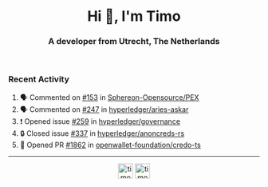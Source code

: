 <h1 align="center">Hi 👋, I'm Timo</h1>
<h3 align="center">A developer from Utrecht, The Netherlands</h3>
<br/>
<!-- https://github.com/rahuldkjain/github-profile-readme-generator --!>

<!--  <p align="left"><img src="https://github-readme-stats.vercel.app/api?username=timoglastra&show_icons=true&count_private=true&" alt="timoglastra" /></p> --!>

<!--
Github language stats
<p align="left"><img src="https://github-readme-stats.vercel.app/api/top-langs/?username=timoglastra&layout=compact" alt="timoglastra" /><p>
-->

<!-- Codestats language stats -->
<!-- <p align="left"><img src="https://codestats-readme.vercel.app/api/top-langs/?username=timoglastra&layout=compact&language_count=12" alt="timoglastra" /><p>    --!>
  
<h3>Recent Activity</h3>

<!--START_SECTION:activity-->
1. 🗣 Commented on [#153](https://github.com/Sphereon-Opensource/PEX/pull/153#issuecomment-2106637107) in [Sphereon-Opensource/PEX](https://github.com/Sphereon-Opensource/PEX)
2. 🗣 Commented on [#247](https://github.com/hyperledger/aries-askar/pull/247#issuecomment-2106622913) in [hyperledger/aries-askar](https://github.com/hyperledger/aries-askar)
3. ❗ Opened issue [#259](https://github.com/hyperledger/governance/issues/259) in [hyperledger/governance](https://github.com/hyperledger/governance)
4. 🔒 Closed issue [#337](https://github.com/hyperledger/anoncreds-rs/issues/337) in [hyperledger/anoncreds-rs](https://github.com/hyperledger/anoncreds-rs)
5. 💪 Opened PR [#1862](https://github.com/openwallet-foundation/credo-ts/pull/1862) in [openwallet-foundation/credo-ts](https://github.com/openwallet-foundation/credo-ts)
<!--END_SECTION:activity-->

---

<p align="center">
<a href="https://twitter.com/timoglastra" target="blank"><img align="center" src="https://cdn.jsdelivr.net/npm/simple-icons@3.0.1/icons/twitter.svg" alt="timoglastra" height="30" width="30" /></a>
<a href="https://linkedin.com/in/timoglastra" target="blank"><img align="center" src="https://cdn.jsdelivr.net/npm/simple-icons@3.0.1/icons/linkedin.svg" alt="timoglastra" height="30" width="30" /></a>
</p>



